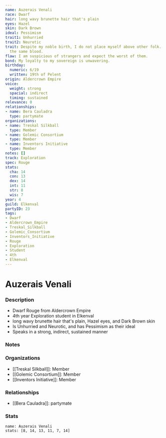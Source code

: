 ```yaml
---
name: Auzerais Venali
race: Dwarf
hair: long wavy brunette hair that's plain
eyes: Hazel
skin: Dark Brown
ideal: Pessimism
trait1: Unhurried
trait2: Neurotic
trait: Despite my noble birth, I do not place myself above other folk. We all have
  the same blood.
flaw: I am suspicious of strangers and expect the worst of them.
bond: My loyalty to my sovereign is unwavering.
birthday:
  numeric: 6/19
  written: 19th of Pelent
origin: Aldercrown Empire
voice:
  weight: strong
  spacial: indirect
  timing: sustained
relevance: 0
relationships:
- name: Bera Cauladra
  type: partymate
organizations:
- name: Treskal Silkball
  type: Member
- name: Golemic Consortium
  type: Member
- name: Inventors Initiative
  type: Member
notes: []
track: Exploration
spec: Rouge
stats:
  cha: 14
  con: 13
  dex: 14
  int: 11
  str: 8
  wis: 7
year: 4
guild: Elkenval
partyID: 23
tags:
- Dwarf
- Aldercrown_Empire
- Treskal_Silkball
- Golemic_Consortium
- Inventors_Initiative
- Rouge
- Exploration
- Student
- 4th
- Elkenval
---
```

# Auzerais Venali
### Description
- Dwarf Rouge from Aldercrown Empire
- 4th year Exploration student in Elkenval
- long wavy brunette hair that's plain, Hazel eyes, and Dark Brown skin
- Is Unhurried and Neurotic, and has Pessimism as their ideal
- Speaks in a strong, indirect, sustained manner

### Notes

### Organizations
- [[Treskal Silkball]]: Member
- [[Golemic Consortium]]: Member
- [[Inventors Initiative]]: Member

### Relationships
- [[Bera Cauladra]]: partymate

### Stats
```statblock
name: Auzerais Venali
stats: [8, 14, 13, 11, 7, 14]
```